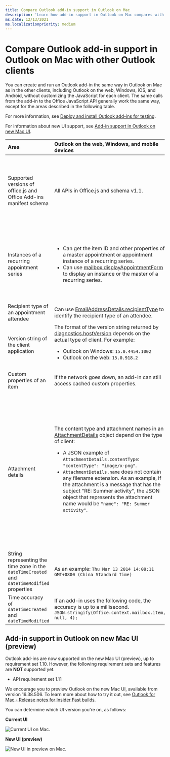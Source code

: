 ```yaml
---
title: Compare Outlook add-in support in Outlook on Mac
description: 'Learn how add-in support in Outlook on Mac compares with other Outlook clients.'
ms.date: 12/13/2021
ms.localizationpriority: medium
---
```


# Compare Outlook add-in support in Outlook on Mac with other Outlook clients

You can create and run an Outlook add-in the same way in Outlook on Mac as in the other clients, including Outlook on the web, Windows, iOS, and Android, without customizing the JavaScript for each client. The same calls from the add-in to the Office JavaScript API generally work the same way, except for the areas described in the following table.

For more information, see [Deploy and install Outlook add-ins for testing](testing-and-tips.md).

For information about new UI support, see [Add-in support in Outlook on new Mac UI](#add-in-support-in-outlook-on-new-mac-ui-preview).

| Area | Outlook on the web, Windows, and mobile devices | Outlook on Mac |
|:-----|:-----|:-----|
| Supported versions of office.js and Office Add-ins manifest schema | All APIs in Office.js and schema v1.1. | All APIs in Office.js and schema v1.1.<br><br>**NOTE**: In Outlook on Mac, only build 16.35.308 or later supports saving a meeting. Otherwise, the `saveAsync` method fails when called from a meeting in compose mode. See [Cannot save a meeting as a draft in Outlook for Mac by using Office JS API](https://support.microsoft.com/help/4505745) for a workaround. |
| Instances of a recurring appointment series | <ul><li>Can get the item ID and other properties of a master appointment or appointment instance of a recurring series.</li><li>Can use [mailbox.displayAppointmentForm](../reference/objectmodel/preview-requirement-set/office.context.mailbox.md#methods) to display an instance or the master of a recurring series.</li></ul> | <ul><li>Can get the item ID and other properties of the master appointment, but not those of an instance of a recurring series.</li><li>Can display the master appointment of a recurring series. Without the item ID, cannot display an instance of a recurring series.</li></ul> |
| Recipient type of an appointment attendee | Can use [EmailAddressDetails.recipientType](/javascript/api/outlook/emailaddressdetails#outlook-office-emailaddressdetails-recipientType-member) to identify the recipient type of an attendee. | `EmailAddressDetails.recipientType` returns `undefined` for appointment attendees. |
| Version string of the client application | The format of the version string returned by [diagnostics.hostVersion](/javascript/api/outlook/diagnostics#outlook-office-diagnostics-hostVersion-member) depends on the actual type of client. For example:<ul><li>Outlook on Windows: `15.0.4454.1002`</li><li>Outlook on the web: `15.0.918.2`</li></ul> |An example of the version string returned by `Diagnostics.hostVersion` on Outlook on Mac: `15.0 (140325)` |
| Custom properties of an item | If the network goes down, an add-in can still access cached custom properties. | Because Outlook on Mac does not cache custom properties, if the network goes down, add-ins would not be able to access them. |
| Attachment details | The content type and attachment names in an [AttachmentDetails](/javascript/api/outlook/office.attachmentdetails) object depend on the type of client:<ul><li>A JSON example of `AttachmentDetails.contentType`: `"contentType": "image/x-png"`. </li><li>`AttachmentDetails.name` does not contain any filename extension. As an example, if the attachment is a message that has the subject "RE: Summer activity", the JSON object that represents the attachment name would be `"name": "RE: Summer activity"`.</li></ul> | <ul><li>A JSON example of `AttachmentDetails.contentType`: `"contentType" "image/png"`</li><li>`AttachmentDetails.name` always includes a filename extension. Attachments that are mail items have a .eml extension, and appointments have a .ics extension. As an example, if an attachment is an email with the subject "RE: Summer activity", the JSON object that represents the attachment name would be `"name": "RE: Summer activity.eml"`.<p>**NOTE**: If a file is programmatically attached (e.g through an add-in) without an extension then the `AttachmentDetails.name`  will not contain the extension as part of filename.</p></li></ul> |
| String representing the time zone in the `dateTimeCreated` and `dateTimeModified` properties |As an example: `Thu Mar 13 2014 14:09:11 GMT+0800 (China Standard Time)` | As an example: `Thu Mar 13 2014 14:09:11 GMT+0800 (CST)` |
| Time accuracy of `dateTimeCreated` and `dateTimeModified` | If an add-in uses the following code, the accuracy is up to a millisecond.<br/>`JSON.stringify(Office.context.mailbox.item, null, 4);`| The accuracy is up to only a second. |

## Add-in support in Outlook on new Mac UI (preview)

Outlook add-ins are now supported on the new Mac UI (preview), up to requirement set 1.10. However, the following requirement sets and features are **NOT** supported yet.

- API requirement set 1.11

We encourage you to preview Outlook on the new Mac UI, available from version 16.38.506. To learn more about how to try it out, see [Outlook for Mac - Release notes for Insider Fast builds](https://support.microsoft.com/office/d6347358-5613-433e-a49e-a9a0e8e0462a).

You can determine which UI version you're on, as follows:

**Current UI**

![Current UI on Mac.](../images/outlook-on-mac-classic.png)

**New UI (preview)**

![New UI in preview on Mac.](../images/outlook-on-mac-new.png)
